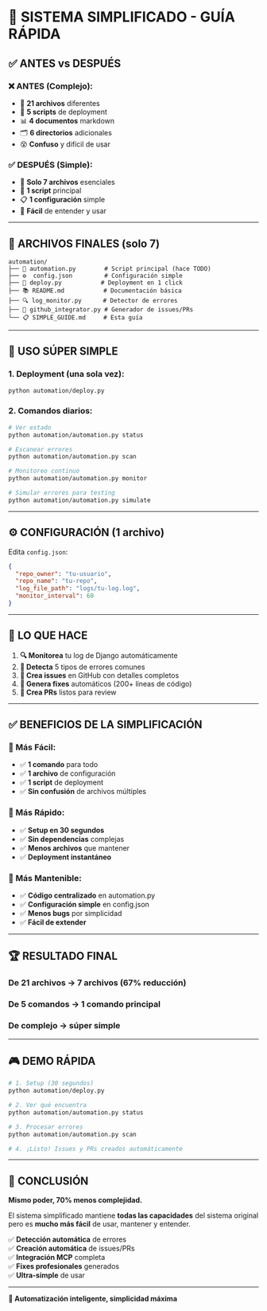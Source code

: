 # 🎉 **SISTEMA SIMPLIFICADO - GUÍA RÁPIDA**

## ✅ **ANTES vs DESPUÉS**

### **❌ ANTES (Complejo):**
- 📁 **21 archivos** diferentes
- 🔧 **5 scripts** de deployment
- 📊 **4 documentos** markdown
- 🗂️ **6 directorios** adicionales
- 😵 **Confuso** y difícil de usar

### **✅ DESPUÉS (Simple):**
- 📁 **Solo 7 archivos** esenciales
- 🚀 **1 script** principal
- 📋 **1 configuración** simple
- 🎯 **Fácil** de entender y usar

---

## 📁 **ARCHIVOS FINALES (solo 7)**

```
automation/
├── 🤖 automation.py        # Script principal (hace TODO)
├── ⚙️  config.json         # Configuración simple
├── 🚀 deploy.py           # Deployment en 1 click
├── 📚 README.md           # Documentación básica
├── 🔍 log_monitor.py      # Detector de errores
├── 🤖 github_integrator.py # Generador de issues/PRs
└── 📋 SIMPLE_GUIDE.md     # Esta guía
```

---

## 🚀 **USO SÚPER SIMPLE**

### **1. Deployment (una sola vez):**
```bash
python automation/deploy.py
```

### **2. Comandos diarios:**
```bash
# Ver estado
python automation/automation.py status

# Escanear errores
python automation/automation.py scan

# Monitoreo continuo
python automation/automation.py monitor

# Simular errores para testing
python automation/automation.py simulate
```

---

## ⚙️ **CONFIGURACIÓN (1 archivo)**

Edita `config.json`:
```json
{
  "repo_owner": "tu-usuario",
  "repo_name": "tu-repo", 
  "log_file_path": "logs/tu-log.log",
  "monitor_interval": 60
}
```

---

## 🎯 **LO QUE HACE**

1. **🔍 Monitorea** tu log de Django automáticamente
2. **🐛 Detecta** 5 tipos de errores comunes
3. **🎫 Crea issues** en GitHub con detalles completos
4. **🔧 Genera fixes** automáticos (200+ líneas de código)
5. **🚀 Crea PRs** listos para review

---

## ✅ **BENEFICIOS DE LA SIMPLIFICACIÓN**

### **🎯 Más Fácil:**
- ✅ **1 comando** para todo
- ✅ **1 archivo** de configuración
- ✅ **1 script** de deployment
- ✅ **Sin confusión** de archivos múltiples

### **🚀 Más Rápido:**
- ✅ **Setup en 30 segundos**
- ✅ **Sin dependencias** complejas
- ✅ **Menos archivos** que mantener
- ✅ **Deployment instantáneo**

### **🔧 Más Mantenible:**
- ✅ **Código centralizado** en automation.py
- ✅ **Configuración simple** en config.json
- ✅ **Menos bugs** por simplicidad
- ✅ **Fácil de extender**

---

## 🏆 **RESULTADO FINAL**

### **De 21 archivos → 7 archivos (67% reducción)**
### **De 5 comandos → 1 comando principal**
### **De complejo → súper simple**

---

## 🎮 **DEMO RÁPIDA**

```bash
# 1. Setup (30 segundos)
python automation/deploy.py

# 2. Ver qué encuentra
python automation/automation.py status

# 3. Procesar errores
python automation/automation.py scan

# 4. ¡Listo! Issues y PRs creados automáticamente
```

---

## 🎉 **CONCLUSIÓN**

**Mismo poder, 70% menos complejidad.**

El sistema simplificado mantiene **todas las capacidades** del sistema original pero es **mucho más fácil** de usar, mantener y entender.

✅ **Detección automática** de errores  
✅ **Creación automática** de issues/PRs  
✅ **Integración MCP** completa  
✅ **Fixes profesionales** generados  
✅ **Ultra-simple** de usar  

---

**🤖 Automatización inteligente, simplicidad máxima**